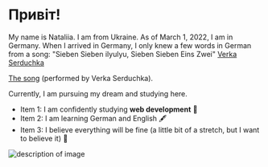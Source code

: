 # Привіт!

My name is Nataliia. I am from Ukraine. As of March 1, 2022, I am in Germany. When I arrived in Germany, I only knew a few words in German from a song: "Sieben Sieben ilyulyu, Sieben Sieben Eins Zwei" [Verka Serduchka](https://www.bing.com/images/search?view=detailV2&ccid=JNJZiT9W&id=09C4CE452C2A26C0FAE99BF9EE3120347A5D1527&thid=OIP.JNJZiT9WCYWcoqVXHWOqrwHaFu&mediaurl=https%3a%2f%2fc8.alamy.com%2fcomp%2f2D22B23%2fukraines-verka-serduchka-performs-his-song-dancing-lasha-tumbai-during-the-finals-of-the-eurovision-song-contest-in-helsinki-may-12-2007-reutersbob-strong-finland-2D22B23.jpg&cdnurl=https%3a%2f%2fth.bing.com%2fth%2fid%2fR.24d259893f5609859ca2a5571d63aaaf%3frik%3dJxVdejQgMe75mw%26pid%3dImgRaw%26r%3d0&exph=1005&expw=1300&q=Verka+Serduchka&simid=608049052136252767&FORM=IRPRST&ck=4B965BC589E54F9F5CADE47628E51A18&selectedIndex=8&itb=0&ajaxhist=0&ajaxserp=0)

[The song](https://www.youtube.com/watch?v=sDYv0rQzCd4) (performed by Verka Serduchka). 

Currently, I am pursuing my dream and studying here.

- Item 1: I am confidently studying **web development** 💫
- Item 2: I am learning German and English 🖋
- Item 3: I believe everything will be fine (a little bit of a stretch, but I want to believe it) 🤗

![description of image](https://agropolit.com/media/news/o-o-w/00/15/15600/ya-21688.jpg)
